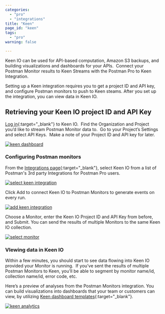 ```yaml
---
categories:
  - "pro"
  - "integrations"
title: "Keen"
page_id: "keen"
tags: 
  - "pro"
warning: false

---
```

Keen IO can be used for API-based computation, Amazon S3 backups, and building visualizations and dashboards for your APIs.  Connect your Postman Monitor results to Keen Streams with the Postman Pro to Keen Integration.

Setting up a Keen integration requires you to get a project ID and API key, and configure Postman monitors to push to Keen steams. After you set up the integration, you can view data in Keen IO.

## Retrieving your Keen IO project ID and API Key

[Log in](https://keen.io/home/){:target="_blank"} to Keen IO.  Find the Organization and Project you’d like to stream Postman Monitor data to.  Go to your Project’s Settings and select API Keys.  Make a note of your Project ID and API key for later.

[![keen dashboard](https://s3.amazonaws.com/postman-static-getpostman-com/postman-docs/59119661.jpg)](https://s3.amazonaws.com/postman-static-getpostman-com/postman-docs/59119661.jpg)

### Configuring Postman monitors

From the [Integrations page](https://app.getpostman.com/dashboard/integrations){:target="_blank"}, select Keen IO from a list of Postman's 3rd party Integrations for Postman Pro users.

[![select keen integration](https://s3.amazonaws.com/postman-static-getpostman-com/postman-docs/keenINT.png)](https://s3.amazonaws.com/postman-static-getpostman-com/postman-docs/keenINT.png)

Click Add to connect Keen IO to Postman Monitors to generate events on every run.

[![add keen integration](https://s3.amazonaws.com/postman-static-getpostman-com/postman-docs/keen_add.png)](https://s3.amazonaws.com/postman-static-getpostman-com/postman-docs/keen_add.png)

Choose a Monitor, enter the Keen IO Project ID and API Key from before, and Submit. You can send the results of multiple Monitors to the same Keen IO collection.

[![select monitor](https://s3.amazonaws.com/postman-static-getpostman-com/postman-docs/59119696.jpg)](https://s3.amazonaws.com/postman-static-getpostman-com/postman-docs/59119696.jpg)

### VIewing data in Keen IO

Within a few minutes, you should start to see data flowing into Keen IO provided your Monitor is running.  If you’ve sent the results of multiple Postman Monitors to Keen, you’ll be able to segment by monitor name/id, collection name/id, error code, etc. 

Here’s a preview of analyses from the Postman Monitors integration. You can build visualizations into dashboards that your team or customers can view, by utilizing [Keen dashboard templates](https://keen.io/docs/visualize/how-to-create-a-dashboard/){:target="_blank"}.

[![keen analytics](https://s3.amazonaws.com/postman-static-getpostman-com/postman-docs/keen_dashboard.png)](https://s3.amazonaws.com/postman-static-getpostman-com/postman-docs/keen_dashboard.png)  

